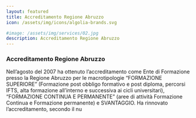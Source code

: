 ```yaml
---
layout: featured
title: Accreditamento Regione Abruzzo
icon: /assets/img/icons/algolia-brands.svg

#image: /assets/img/services/02.jpg
description: Accreditamento Regione Abruzzo
---
```


<div class="row">
    <div class="col-md-12">
        <div class="service-details mb-40">
            <h3>Accreditamento Regione Abruzzo</h3>
            <p> Nell’agosto del 2007 ha ottenuto l’accreditamento come Ente di Formazione presso la Regione Abruzzo per le macrotipologie “FORMAZIONE SUPERIORE” (Formazione post obbligo formativo e post diploma, percorsi IFTS, alta formazione all’interno e successiva ai cicli universitari), “FORMAZIONE CONTINUA E PERMANENTE” (aree di attività Formazione Continua e Formazione permanente) e SVANTAGGIO. Ha rinnovato l’accreditamento, secondo il nu
            </p>
        </div>
    </div>
</div>
